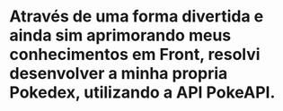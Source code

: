 # Através de uma forma divertida e ainda sim aprimorando meus conhecimentos em Front, resolvi desenvolver a minha propria Pokedex, utilizando a API PokeAPI. 

